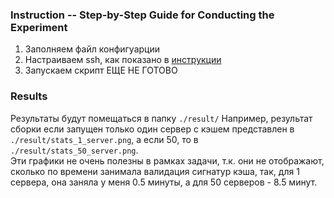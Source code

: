### Instruction -- Step-by-Step Guide for Conducting the Experiment
1) Заполняем файл конфигуарции
2) Настраиваем ssh, как показано в [инструкции](/wiki/yocto_cache/ssh_connection.md)
3) Запускаем скрипт
 ЕЩЕ НЕ ГОТОВО
### Results
Результаты будут помещаться в папку `./result/`
Например, результат сборки если запущен только один сервер с кэшем представлен в `./result/stats_1_server.png`, а если 50, то в `./result/stats_50_server.png`.   
Эти графики не очень полезны в рамках задачи, т.к. они не отображают, сколько по времени занимала валидация сигнатур кэша, так, для 1 сервера, она заняла у меня 0.5 минуты, а для 50 серверов - 8.5 минут.

